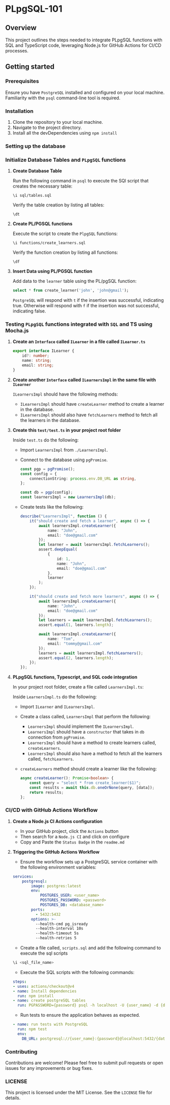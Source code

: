 # PLpgSQL-101

## Overview

This project outlines the steps needed to integrate PLpgSQL functions with SQL and TypeScript code, leveraging Node.js for GitHub Actions for CI/CD processes.

## Getting started

### Prerequisites

Ensure you have `PostgreSQL` installed and configured on your local machine. Familiarity with the `psql` command-line tool is required.

### Installation

1. Clone the repository to your local machine.
2. Navigate to the project directory.
3. Install all the devDependencies using `npm install`

### Setting up the database

### Initialize Database Tables and `PLpgSQL` functions

1. **Create Database Table**

    Run the following command in `psql` to execute the SQl script that creates the necessary table:

    ```psql
    \i sql/tables.sql
    ```

    Verify the table creation by listing all tables:

    ```psql
    \dt
    ```

2. **Create PL/PGSQL functions**

    Execute the script to create the `PlpgSQL` functions:

    ```psql
    \i functions/create_learners.sql
    ```

    Verify the function creation by listing all functions:

    ```psql
    \df
    ```

3. **Insert Data using PL/PGSQL function**

    Add data to the `learner` table using the PL/pgSQL function:

    ```sql
    select * from create_learner('john', 'john@gmail');
    ```

    `PostgreSQL` will respond with `t` if the insertion was successful, indicating true. Otherwise will respond with `f` if the insertion was not successful, indicating false.

### Testing `PLpgSQL` functions integrated with `SQL` and TS using Mocha.js

1. **Create an `Interface` called `ILearner` in a file called `ILearner.ts`**

    ```typescript
    export interface ILearner {
        id?: number;
        name: string;
        email: string;
    }
    ```

2. **Create another `Interface` called `ILearnersImpl` in the same file with `ILearner`**

    `ILearnersImpl` should have the following methods:

    * `ILearnersImpl` should have `createLearner` method to create a learner in the database.
    * `ILearnersImpl` should also have `fetchLearners` method to fetch all the learners in the database.

3. **Create this `test/test.ts` in your project root folder**

    Inside `test.ts` do the following:

    * Import `LearnersImpl` from `./LearnersImpl`.
    * Connect to the database using `pgPromise`.

        ```typescript
        const pgp = pgPromise();
        const config = {
            connectionString: process.env.DB_URL as string,
        };

        const db = pgp(config);
        const learnersImpl = new LearnersImpl(db);
        ```

    * Create tests like the following:

        ```typescript
        describe("LearnersImpl", function () {
            it("should create and fetch a learner", async () => {
                await learnersImpl.createLearner({
                    name: "John",
                    email: "doe@gmail.com"
                });
                let learner = await learnersImpl.fetchLearners();
                assert.deepEqual(
                    {
                        id: 1,
                        name: "John",
                        email: "doe@gmail.com"
                    },
                    learner
                );
            });

            it("should create and fetch more learners", async () => {
                await learnersImpl.createLearner({
                    name: "John",
                    email: "doe@gmail.com"
                });
                let learners = await learnersImpl.fetchLearners();
                assert.equal(1, learners.length);

                await learnersImpl.createLearner({
                    name: "Tom",
                    email: "tommy@gmail.com"
                });
                learners = await learnersImpl.fetchLearners();
                assert.equal(2, learners.length);
            });
        });
        ```

4. **PLpgSQL functions, Typescript, and SQL code integration**

    In your project root folder, create a file called `LearnersImpl.ts`:

    Inside `LearnersImpl.ts` do the following:

    * Import `ILearner` and `ILearnersImpl`.
    * Create a class called, `LearnersImpl` that perform the following:

        * `LearnersImpl` should implement the `ILearnersImpl`.
        * `LearnersImpl` should have a `constructor` that takes in `db` connection from `pgPromise`.
        * `LearnersImpl` should have a method to create learners called, `createLearners`.
        * `LearnersImpl` should also have a method to fetch all the learners called, `fetchLearners`.

    * `createLearners` method should create a learner like the following:

        ```typescript
        async createLearner(): Promise<boolean> {
            const query = "select * from create_learner($1)";
            const results = await this.db.oneOrNone(query, [data]);
            return results;
        };
        ```

### CI/CD with GitHub Actions Workflow

1. **Create a Node.js CI Actions configuration**

    * In your GitHub project, click the `Actions` button
    * Then search for a `Node.js CI` and click on configure
    * Copy and Paste the `Status Badge` in the `readme.md`

2. **Triggering the GitHub Actions Workflow**

    * Ensure the workflow sets up a PostgreSQL service container with the following environment variables:

    ```yaml
    services:
        postgresql:
            image: postgres:latest
            env:
                POSTGRES_USER: <user_name>
                POSTGRES_PASSWORD: <password>
                POSTGRES_DB: <database_name>
            ports:
              - 5432:5432
            options: >-
              --health-cmd pg_isready
              --health-interval 10s
              --health-timeout 5s
              --health-retries 5
    ```

    * Create a file called, `scripts.sql` and add the following command to execute the sql scripts

    ```sql
    \i <sql_file_name>
    ```

    * Execute the SQL scripts with the following commands:

    ```yaml
    steps:
    - uses: actions/checkout@v4
    - name: Install dependencies
      run: npm install
    - name: create postgreSQL tables
      run: PGPASSWORD={password} psql -h localhost -U {user_name} -d {database} -a -f ./scripts.sql
    ```

    * Run tests to ensure the application behaves as expected.

    ```yaml
    - name: run tests with PostgreSQL
      run: npm test
      env:
        DB_URL: postgresql://{user_name}:{password}@localhost:5432/{database_name}
    ```

### Contributing

Contributions are welcome! Please feel free to submit pull requests or open issues for any improvements or bug fixes.

### LICENSE

This project is licensed under the MIT License. See the `LICENSE` file for details.
